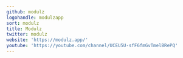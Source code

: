 ```yaml
---
github: modulz
logohandle: modulzapp
sort: modulz
title: Modulz
twitter: modulz
website: 'https://modulz.app/'
youtube: 'https://youtube.com/channel/UCEU5U-sfF6fmGvTmelBRePQ'
---
```

